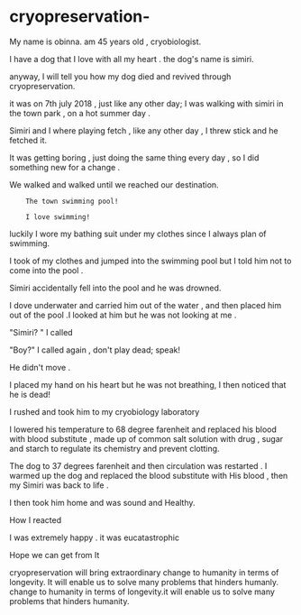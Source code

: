 # cryopreservation-


My name is obinna.  am 45 years old , cryobiologist. 

I have a dog that I love with all my heart . the dog's name is  simiri. 


anyway,  I will tell you how my dog died and revived through cryopreservation.

it was on 7th july 2018 , just like any other day; I was walking with simiri in the town park , on a hot summer day  . 

Simiri and I where playing fetch , like any other day , I threw stick and he fetched it. 


It was getting boring , just doing the same thing every day , so I did something new for a change .


We walked and walked  until we reached our destination. 

        The town swimming pool!
        
        I love swimming! 

luckily I wore my bathing suit under my clothes since I always plan of swimming. 

I took of my clothes and jumped into the swimming pool but I told him not to come into the pool . 

Simiri accidentally fell into the pool and he was drowned. 

I dove underwater and carried him out of the water , and then placed him out of the pool .I looked at him but he was not looking at me . 

"Simiri? " I called 

"Boy?" I called again , don't play dead; speak! 

He didn't move . 

I placed my hand on his heart but he was not breathing,  I then noticed that he is dead! 



I rushed and took him to my  cryobiology laboratory 

I lowered his temperature to 68 degree farenheit and replaced his blood with blood substitute , made up of common salt solution with drug , sugar and starch to regulate its chemistry and prevent clotting. 


The dog to 37 degrees farenheit and then circulation was restarted . I warmed up the dog and replaced the blood substitute with His blood  , then my Simiri was back to life .



I then took him home and was sound and Healthy. 

How I reacted 


I was extremely happy . it was eucatastrophic 



Hope we can get from It 

cryopreservation will bring  extraordinary change to  humanity in terms of longevity. It will enable  us  to solve many problems that hinders humanly. 
change to humanity in terms of longevity.it will enable us to solve many problems that hinders humanity. 
